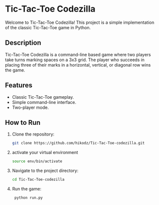 # Tic-Tac-Toe Codezilla

Welcome to Tic-Tac-Toe Codezilla! This project is a simple implementation of the classic Tic-Tac-Toe game in Python.

## Description

Tic-Tac-Toe Codezilla is a command-line based game where two players take turns marking spaces on a 3x3 grid. The player who succeeds in placing three of their marks in a horizontal, vertical, or diagonal row wins the game.

## Features

- Classic Tic-Tac-Toe gameplay.
- Simple command-line interface.
- Two-player mode.

## How to Run

1. Clone the repository:

   ```bash
   git clone https://github.com/hikodz/Tic-Tac-Toe-codezilla.git
   ```

2. activate your virtual environment

   ```bash
   source env/bin/activate
   ```

3. Navigate to the project directory:

   ```bash
   cd Tic-Tac-Toe-codezilla

   ```

4. Run the game:

   ```bash
    python run.py
   ```
